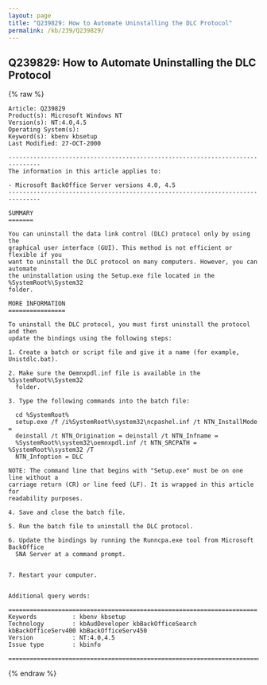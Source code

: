 ```yaml
---
layout: page
title: "Q239829: How to Automate Uninstalling the DLC Protocol"
permalink: /kb/239/Q239829/
---
```


## Q239829: How to Automate Uninstalling the DLC Protocol

{% raw %}

	Article: Q239829
	Product(s): Microsoft Windows NT
	Version(s): NT:4.0,4.5
	Operating System(s): 
	Keyword(s): kbenv kbsetup
	Last Modified: 27-OCT-2000
	
	-------------------------------------------------------------------------------
	The information in this article applies to:
	
	- Microsoft BackOffice Server versions 4.0, 4.5 
	-------------------------------------------------------------------------------
	
	SUMMARY
	=======
	
	You can uninstall the data link control (DLC) protocol only by using the
	graphical user interface (GUI). This method is not efficient or flexible if you
	want to uninstall the DLC protocol on many computers. However, you can automate
	the uninstallation using the Setup.exe file located in the %SystemRoot%\System32
	folder.
	
	MORE INFORMATION
	================
	
	To uninstall the DLC protocol, you must first uninstall the protocol and then
	update the bindings using the following steps:
	
	1. Create a batch or script file and give it a name (for example, Unistdlc.bat).
	
	2. Make sure the Oemnxpdl.inf file is available in the %SystemRoot%\System32
	  folder.
	
	3. Type the following commands into the batch file:
	
	  cd %SystemRoot%
	  setup.exe /f /i%SystemRoot%\system32\ncpashel.inf /t NTN_InstallMode =
	  deinstall /t NTN_Origination = deinstall /t NTN_Infname =
	  %SystemRoot%\system32\oemnxpdl.inf /t NTN_SRCPATH = %SystemRoot%\system32 /T
	  NTN_Infoption = DLC
	
	NOTE: The command line that begins with "Setup.exe" must be on one line without a
	carriage return (CR) or line feed (LF). It is wrapped in this article for
	readability purposes.
	
	4. Save and close the batch file.
	
	5. Run the batch file to uninstall the DLC protocol.
	
	6. Update the bindings by running the Runncpa.exe tool from Microsoft BackOffice
	  SNA Server at a command prompt.
	
	
	7. Restart your computer.
	
	
	Additional query words:
	
	======================================================================
	Keywords          : kbenv kbsetup 
	Technology        : kbAudDeveloper kbBackOfficeSearch kbBackOfficeServ400 kbBackOfficeServ450
	Version           : NT:4.0,4.5
	Issue type        : kbinfo
	
	=============================================================================
	

{% endraw %}
